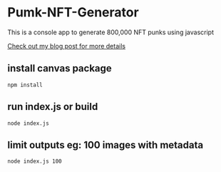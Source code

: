 ﻿# Pumk-NFT-Generator
This is a console app to generate 800,000 NFT punks using javascript

[Check out my blog post for more details](https://dev.to/victorquanlam/generate-879-120-cryptopunk-nfts-with-javascript-nodejs-command-line-app-step-by-step-10hp)

## install canvas package

```` npm install ````

## run index.js or build

````node index.js ````

## limit outputs eg: 100 images with metadata

````node index.js 100````
